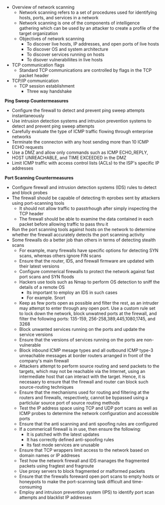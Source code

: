 - Overview of network scanning
	- Network scanning refers to a set of procedures used for identifying hosts, ports, and services in a network
	- Network scanning is one of the components of intelligence gathering which can be used by an attacker to create a profile of the target organization
	- Objectives of network scanning
		- To discover live hosts, IP addresses, and open ports of live hosts
		- To discover OS and system architecture
		- To discover services running on hosts
		- To disover vulnerabiliites in live hosts
- TCP communication flags
	- Standard TCP communications are controlled by flags in the TCP packet header
- TCP/IP communication
	- TCP session establishment
		- Three way handshake


**Ping Sweep Countermeasures**
- Configure the firewall to detect and prevent ping sweep attempts instantaneously
- Use intrusion detection systems and intrusion prevention systems to detect and prevent ping sweep attempts
- Carefully evaluate the type of ICMP traffic flowing through enterprise networks
- Terminate the connecton with any host sending more than 10 ICMP ECHO requests
- Use a DMZ and allow only commands such as ICMP ECHO_REPLY, HOST UNREACHABLE, and TIME EXCEEDED in the DMZ
- Limit ICMP traffic with access control lists (ACLs) to the ISP's specific IP addresses

**Port Scanning Countermeasures**
- Configure firewall and intrusion detection systems (IDS) rules to detect and block probes
- The firewall should be capable of detecting th eprobes sent by attackers using port-scanning tools
	- It should not allow traffic to passtrhough after simply inspecting the TCP header
	- The firewall should be able to examine the data contained in each packet before allowing traffic to pass thru it
- Run the port scanning  tools against hosts on the network to determine whether the firewall accurately detects the port scanning activity
- Some firewalls do a better job than others in terms of detecting stealth scans
	- For example, many firewalls have specific options for detecting SYN scans, whereas others ignore FIN scans
	- Ensure that the router, IDS, and firewall firmware are updated with their latest versions
	- Configure commerical firewalls to protect the network against fast port scans and SYN floods
	- Hackers use tools such as Nmap to perform OS detection to sniff the details of a remote OS
		- Its important to employ an IDS in such cases
		- For example. Snort
	- Keep as few ports open as possible and filter the rest, as an intruder may attempt to enter through any open port. Use a custom rule set to lock down the network, block unwatned ports at the firewall, and filter the following ports: 135-159, 256-258,389,445,1080,1745, and 3268
	- Block unwanted services running on the ports and update the service versions
	- Ensure that the versions of services running on the ports are non-vulnerable
	- Block inbound ICMP mesage types and all outbound ICMP type-3 unreachable messages at border routers arranged in front of the company's main firewall
	- Attackers attempt to perform source routing and send packets to the targets, which may not be reachable via the Internet, using an intermediate host that can interact with the target. Hence, it is necesaary to ensure that the firewall and router can block such source-routing techniques
	- Ensure that the mechanisms used for routing and filtering at the routers and firewalls, respectively, cannot be bypassed using a particlular source port of source routing methods
	- Test the IP address space using TCP and UDP port scans as well as ICMP probes to determine the network configuration and accessible ports
	- Ensure that the anti scanning and anti spoofing rules are configured
	- If a commericall firewall is in use, then ensure the following:
		- It is patched with the latest updates
		- It has correctly defined anti-spoofing rules
		- Its fast mode services are unusable
	- Ensure that TCP wrappers limit access to the network based on domain names or IP addreses
	- Test how the network firewall and IDS manages the fragmented packets using fragtest and fragroute
	- Use proxy servers to block fragmented or malformed packets
	- Ensure that the firewalls foreward open port scans to empty hosts or honeypots to make the port-scanning task difficult and time-consuming
	- Employ and intruison prevention system (IPS) to identify port scan attempts and blacklist IP addresses
